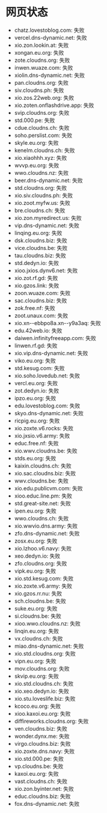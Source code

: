 # 网页状态
- chatz.lovestoblog.com: 失败
- vercel.dns-dynamic.net: 失败
- xio.zon.lookin.at: 失败
- xongan.eu.org: 失败
- zote.cloudns.org: 失败
- inwen.wuaze.com: 失败
- xiolin.dns-dynamic.net: 失败
- pan.cloudns.org: 失败
- siv.cloudns.ph: 失败
- xio.zos.22web.org: 失败
- xio.zoten.onflashdrive.app: 失败
- svip.cloudns.org: 失败
- std.000.pe: 失败
- cdue.cloudns.ch: 失败
- soho.perslist.com: 失败
- skyle.eu.org: 失败
- kenelm.cloudns.ch: 失败
- xio.xiaohhh.xyz: 失败
- wvvp.eu.org: 失败
- wwo.cloudns.nz: 失败
- beer.dns-dynamic.net: 失败
- std.cloudns.org: 失败
- xio.siv.cloudns.ph: 失败
- xio.zoot.myfw.us: 失败
- bre.cloudns.ch: 失败
- xio.zon.myredirect.us: 失败
- vip.dns-dynamic.net: 失败
- linqing.eu.org: 失败
- dsk.cloudns.biz: 失败
- vice.cloudns.be: 失败
- tau.cloudns.biz: 失败
- std.dedyn.io: 失败
- xioo.jxios.dynv6.net: 失败
- xio.zot.rf.gd: 失败
- xio.gzos.link: 失败
- zoon.wuaze.com: 失败
- sac.cloudns.biz: 失败
- zok.free.nf: 失败
- zoot.unaux.com: 失败
- xio.xn--ebbpo8a.xn--y9a3aq: 失败
- edu.42web.io: 失败
- daiwen.infinityfreeapp.com: 失败
- linwen.rf.gd: 失败
- xio.vip.dns-dynamic.net: 失败
- viko.eu.org: 失败
- std.kesug.com: 失败
- xio.soho.lovedub.net: 失败
- vercl.eu.org: 失败
- zot.dedyn.io: 失败
- ipzo.eu.org: 失败
- edu.lovestoblog.com: 失败
- skyo.dns-dynamic.net: 失败
- ricpig.eu.org: 失败
- xio.zoxte.v6.rocks: 失败
- xio.jxsio.v6.army: 失败
- educ.free.nf: 失败
- xio.wwv.cloudns.be: 失败
- stds.eu.org: 失败
- kaixin.cloudns.ch: 失败
- xio.sac.cloudns.biz: 失败
- wwv.cloudns.be: 失败
- xio.edu.publicvm.com: 失败
- xioo.educ.line.pm: 失败
- std.great-site.net: 失败
- ipen.eu.org: 失败
- wwo.cloudns.ch: 失败
- xio.wwvio.dns.army: 失败
- zfo.dns-dynamic.net: 失败
- zosx.eu.org: 失败
- xio.lzhoo.v6.navy: 失败
- xeo.dedyn.io: 失败
- zfo.cloudns.org: 失败
- vipk.eu.org: 失败
- xio.std.kesug.com: 失败
- xio.zoxte.v6.army: 失败
- xio.gzos.rr.nu: 失败
- sch.cloudns.be: 失败
- suke.eu.org: 失败
- si.cloudns.be: 失败
- xioo.wwo.cloudns.nz: 失败
- linqin.eu.org: 失败
- vx.cloudns.ch: 失败
- miao.dns-dynamic.net: 失败
- xio.std.cloudns.org: 失败
- vipn.eu.org: 失败
- mov.cloudns.org: 失败
- skvip.eu.org: 失败
- xio.std.cloudns.ch: 失败
- xio.xeo.dedyn.io: 失败
- xio.stu.loveslife.biz: 失败
- kcoco.eu.org: 失败
- xioo.kaxoi.eu.org: 失败
- diffireworks.cloudns.org: 失败
- ven.cloudns.biz: 失败
- wonder.dynx.me: 失败
- virgo.cloudns.biz: 失败
- xio.zoxte.dns.navy: 失败
- xio.std.000.pe: 失败
- vp.cloudns.be: 失败
- kaxoi.eu.org: 失败
- vast.cloudns.ch: 失败
- xio.zon.byinter.net: 失败
- educ.cloudns.biz: 失败
- fox.dns-dynamic.net: 失败
